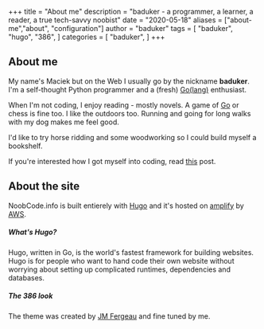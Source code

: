 +++
title = "About me"
description = "baduker - a programmer, a learner, a reader, a true tech-savvy noobist"
date = "2020-05-18"
aliases = ["about-me","about", "configuration"]
author = "baduker"
tags = [
    "baduker",
    "hugo",
    "386",
]
categories = [
    "baduker",
]
+++

## About me

My name's Maciek but on the Web I usually go by the nickname **baduker**. I'm a self-thought Python programmer and a (fresh) [Go(lang)](https://golang.org) enthusiast.

When I'm not coding, I enjoy reading - mostly novels. A game of [Go](https://en.wikipedia.org/wiki/Go_(game)) or chess is fine too. I like the outdoors too. Running and going for long walks with my dog makes me feel good.

I'd like to try horse ridding and some woodworking so I could build myself a bookshelf.

If you're interested how I got myself into coding, read [this](/post/noob_to_coder) post.

## About the site

NoobCode.info is built entierely with [Hugo](https://gohugo.io/) and it's hosted on [amplify](https://aws.amazon.com/amplify/) by [AWS](https://aws.amazon.com/).

##### What's Hugo?

Hugo, written in Go, is the world's fastest framework for building websites. Hugo is for people who want to hand code their own website without worrying about setting up complicated runtimes, dependencies and databases.

##### The 386 look

The theme was created by [JM Fergeau](https://jmf-portfolio.netlify.com) and fine tuned by me.
